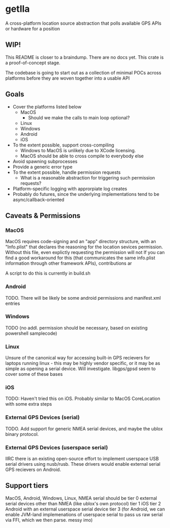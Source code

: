 # getlla
A cross-platform location source abstraction that polls available GPS APIs or hardware for a position

## WIP!
This README is closer to a braindump. There are no docs yet. This crate is a proof-of-concept stage.

The codebase is going to start out as a collection of minimal POCs across platforms before they are woven together into a usable API

## Goals
- Cover the platforms listed below
  - MacOS
    - Should we make the calls to main loop optional?
  - Linux
  - Windows
  - Android
  - iOS
- To the extent possible, support cross-compiling
  - Windows to MacOS is unlikely due to XCode licensing.
  - MacOS should be able to cross compile to everybody else
- Avoid spawning subprocesses
- Provide a generic error type
- To the extent possible, handle permission requests
  - What is a reasonable abstraction for triggering such permission requests?
- Platform-specific logging with approrpiate log creates
- Probably do futures, since the underlying implementations tend to be async/callback-oriented


## Caveats & Permissions
### MacOS 
MacOS requires code-signing and an "app" directory structure, with an "Info.plist" that declares the reasoning for the location sevices permission. Without this file, even explictly requesting the permission will not
If you can find a good workaround for this (that communicates the same info.plist information through other framework APIs), contributions ar

A script to do this is currently in build.sh

### Android 
TODO. There will be likely be some android permissions and manifest.xml entries 

### Windows 
TODO (no addl. permission should be necessary, based on existing powershell samplecode)

### Linux 
Unsure of the canonical way for accessing built-in GPS recievers for laptops running linux - this may be highly vendor specific, or it may be as simple as opening a serial device.
Will investigate. libgps/gpsd seem to cover some of these bases

### iOS 
TODO: Haven't tried this on iOS. Probably similar to MacOS CoreLocation with some extra steps

### External GPS Devices (serial) 
TODO. Add support for generic NMEA serial devices, and maybe the ublox binary protocol.

### External GPS Devices (userspace serial)
IIRC there is an existing open-source effort to implement userspace USB serial drivers using nusb/rusb. These drivers would enable external serial GPS recievers on Android.

## Support tiers

MacOS, Android, Windows, Linux, NMEA serial should be tier 0
external serial devices other than NMEA (like ublox's own protocol) tier 1 
iOS tier 2
Android with an external userspace serial device tier 3 (for Android, we can enable JVM-land implemenations of userspace serial to pass us raw serial via FFI, which we then parse. messy imo)

